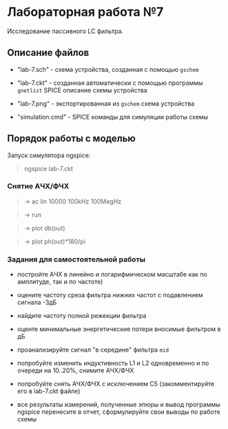 # Лабораторная работа №7
Исследование пассивного LC фильтра.

## Описание файлов

* "lab-7.sch" - схема устройства, созданная с помощью `gschem`

* "lab-7.ckt" - созданная автоматически с помощью программы `gnetlist`
SPICE описание схемы устройства

* "lab-7.png" - экспортированная из `gschem` схема устройства

* "simulation.cmd" - SPICE команды для симуляции работы схемы

## Порядок работы с моделью

Запуск симулятора ngspice:

> ngspice lab-7.ckt

### Снятие АЧХ/ФЧХ

> -> ac lin 10000 100kHz 100MegHz

> -> run

> -> plot db(out)

> -> plot ph(out)*180/pi

### Задания для самостоятельной работы

* постройте АЧХ в линейно и логарифмическом масштабе как
по амплитуде, так и по частоте)

* оцените частоту среза фильтра нижних частот с подавлением сигнала -3дБ

* найдите частоту полной режекции фильтра

* оценте минимальные энергетические потери вносимые фильтром в дБ

* проанализируйте сигнал "в середине" фильтра `mid`

* попробуйте изменить индуктивность L1 и L2 одновременно и по очереди
на 10..20%, снимите АЧХ/ФЧХ

* попробуйте снять АЧХ/ФЧХ с исключением C5
(закомментируйте его в lab-7.ckt файле)

* все результаты измерений, полученные эпюры и вывод программы ngspice
перенесите в отчет, сформулируйте свои выводы по работе схемы

